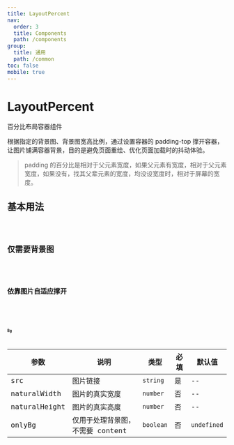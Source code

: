 ```yaml
---
title: LayoutPercent
nav:
  order: 3
  title: Components
  path: /components
group:
  title: 通用
  path: /common
toc: false
mobile: true
---
```


# LayoutPercent

百分比布局容器组件

根据指定的背景图、背景图宽高比例，通过设置容器的 padding-top 撑开容器，让图片铺满容器背景，目的是避免页面重绘、优化页面加载时的抖动体验。

> padding 的百分比是相对于父元素宽度，如果父元素有宽度，相对于父元素宽度，如果没有，找其父辈元素的宽度，均没设宽度时，相对于屏幕的宽度。

## 基本用法

<code src="./demos/Basic.tsx" />

## 仅需要背景图

<code src="./demos/OnlyBg.tsx" />

## 依靠图片自适应撑开

<code src="./demos/Auto.tsx" />

<API />

#### Bg

| 参数          | 说明                             | 类型      | 必填 | 默认值      |
| ------------- | -------------------------------- | --------- | ---- | ----------- |
| src           | 图片链接                         | `string`  | 是   | --          |
| naturalWidth  | 图片的真实宽度                   | `number`  | 否   | --          |
| naturalHeight | 图片的真实高度                   | `number`  | 否   | --          |
| onlyBg        | 仅用于处理背景图，不需要 content | `boolean` | 否   | `undefined` |
